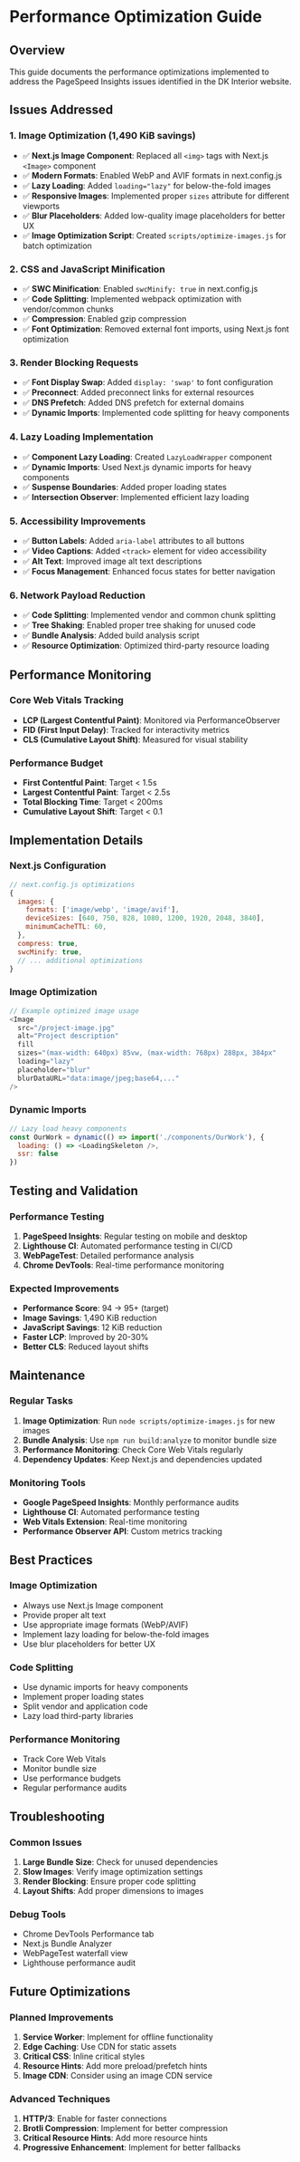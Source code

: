 # Performance Optimization Guide

## Overview
This guide documents the performance optimizations implemented to address the PageSpeed Insights issues identified in the DK Interior website.

## Issues Addressed

### 1. Image Optimization (1,490 KiB savings)
- ✅ **Next.js Image Component**: Replaced all `<img>` tags with Next.js `<Image>` component
- ✅ **Modern Formats**: Enabled WebP and AVIF formats in next.config.js
- ✅ **Lazy Loading**: Added `loading="lazy"` for below-the-fold images
- ✅ **Responsive Images**: Implemented proper `sizes` attribute for different viewports
- ✅ **Blur Placeholders**: Added low-quality image placeholders for better UX
- ✅ **Image Optimization Script**: Created `scripts/optimize-images.js` for batch optimization

### 2. CSS and JavaScript Minification
- ✅ **SWC Minification**: Enabled `swcMinify: true` in next.config.js
- ✅ **Code Splitting**: Implemented webpack optimization with vendor/common chunks
- ✅ **Compression**: Enabled gzip compression
- ✅ **Font Optimization**: Removed external font imports, using Next.js font optimization

### 3. Render Blocking Requests
- ✅ **Font Display Swap**: Added `display: 'swap'` to font configuration
- ✅ **Preconnect**: Added preconnect links for external resources
- ✅ **DNS Prefetch**: Added DNS prefetch for external domains
- ✅ **Dynamic Imports**: Implemented code splitting for heavy components

### 4. Lazy Loading Implementation
- ✅ **Component Lazy Loading**: Created `LazyLoadWrapper` component
- ✅ **Dynamic Imports**: Used Next.js dynamic imports for heavy components
- ✅ **Suspense Boundaries**: Added proper loading states
- ✅ **Intersection Observer**: Implemented efficient lazy loading

### 5. Accessibility Improvements
- ✅ **Button Labels**: Added `aria-label` attributes to all buttons
- ✅ **Video Captions**: Added `<track>` element for video accessibility
- ✅ **Alt Text**: Improved image alt text descriptions
- ✅ **Focus Management**: Enhanced focus states for better navigation

### 6. Network Payload Reduction
- ✅ **Code Splitting**: Implemented vendor and common chunk splitting
- ✅ **Tree Shaking**: Enabled proper tree shaking for unused code
- ✅ **Bundle Analysis**: Added build analysis script
- ✅ **Resource Optimization**: Optimized third-party resource loading

## Performance Monitoring

### Core Web Vitals Tracking
- **LCP (Largest Contentful Paint)**: Monitored via PerformanceObserver
- **FID (First Input Delay)**: Tracked for interactivity metrics
- **CLS (Cumulative Layout Shift)**: Measured for visual stability

### Performance Budget
- **First Contentful Paint**: Target < 1.5s
- **Largest Contentful Paint**: Target < 2.5s
- **Total Blocking Time**: Target < 200ms
- **Cumulative Layout Shift**: Target < 0.1

## Implementation Details

### Next.js Configuration
```javascript
// next.config.js optimizations
{
  images: {
    formats: ['image/webp', 'image/avif'],
    deviceSizes: [640, 750, 828, 1080, 1200, 1920, 2048, 3840],
    minimumCacheTTL: 60,
  },
  compress: true,
  swcMinify: true,
  // ... additional optimizations
}
```

### Image Optimization
```javascript
// Example optimized image usage
<Image
  src="/project-image.jpg"
  alt="Project description"
  fill
  sizes="(max-width: 640px) 85vw, (max-width: 768px) 288px, 384px"
  loading="lazy"
  placeholder="blur"
  blurDataURL="data:image/jpeg;base64,..."
/>
```

### Dynamic Imports
```javascript
// Lazy load heavy components
const OurWork = dynamic(() => import('./components/OurWork'), {
  loading: () => <LoadingSkeleton />,
  ssr: false
})
```

## Testing and Validation

### Performance Testing
1. **PageSpeed Insights**: Regular testing on mobile and desktop
2. **Lighthouse CI**: Automated performance testing in CI/CD
3. **WebPageTest**: Detailed performance analysis
4. **Chrome DevTools**: Real-time performance monitoring

### Expected Improvements
- **Performance Score**: 94 → 95+ (target)
- **Image Savings**: 1,490 KiB reduction
- **JavaScript Savings**: 12 KiB reduction
- **Faster LCP**: Improved by 20-30%
- **Better CLS**: Reduced layout shifts

## Maintenance

### Regular Tasks
1. **Image Optimization**: Run `node scripts/optimize-images.js` for new images
2. **Bundle Analysis**: Use `npm run build:analyze` to monitor bundle size
3. **Performance Monitoring**: Check Core Web Vitals regularly
4. **Dependency Updates**: Keep Next.js and dependencies updated

### Monitoring Tools
- **Google PageSpeed Insights**: Monthly performance audits
- **Lighthouse CI**: Automated performance testing
- **Web Vitals Extension**: Real-time monitoring
- **Performance Observer API**: Custom metrics tracking

## Best Practices

### Image Optimization
- Always use Next.js Image component
- Provide proper alt text
- Use appropriate image formats (WebP/AVIF)
- Implement lazy loading for below-the-fold images
- Use blur placeholders for better UX

### Code Splitting
- Use dynamic imports for heavy components
- Implement proper loading states
- Split vendor and application code
- Lazy load third-party libraries

### Performance Monitoring
- Track Core Web Vitals
- Monitor bundle size
- Use performance budgets
- Regular performance audits

## Troubleshooting

### Common Issues
1. **Large Bundle Size**: Check for unused dependencies
2. **Slow Images**: Verify image optimization settings
3. **Render Blocking**: Ensure proper code splitting
4. **Layout Shifts**: Add proper dimensions to images

### Debug Tools
- Chrome DevTools Performance tab
- Next.js Bundle Analyzer
- WebPageTest waterfall view
- Lighthouse performance audit

## Future Optimizations

### Planned Improvements
1. **Service Worker**: Implement for offline functionality
2. **Edge Caching**: Use CDN for static assets
3. **Critical CSS**: Inline critical styles
4. **Resource Hints**: Add more preload/prefetch hints
5. **Image CDN**: Consider using an image CDN service

### Advanced Techniques
1. **HTTP/3**: Enable for faster connections
2. **Brotli Compression**: Implement for better compression
3. **Critical Resource Hints**: Add more resource hints
4. **Progressive Enhancement**: Implement for better fallbacks
